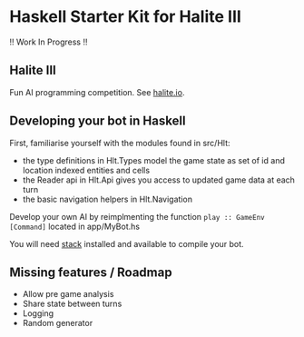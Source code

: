 # Haskell Starter Kit for Halite III

!! Work In Progress !!


## Halite III
Fun AI programming competition. See [halite.io](http://halite.io).


## Developing your bot in Haskell

First, familiarise yourself with the modules found in src/Hlt:
* the type definitions in Hlt.Types model the game state as set of id and location indexed entities and cells
* the Reader api in Hlt.Api gives you access to updated game data at each turn
* the basic navigation helpers in Hlt.Navigation

Develop your own AI by reimplmenting the function `play :: GameEnv [Command]` located in app/MyBot.hs

You will need [stack](https://docs.haskellstack.org/en/stable/README/) installed and available to compile your bot.


## Missing features / Roadmap

* Allow pre game analysis
* Share state between turns
* Logging
* Random generator
